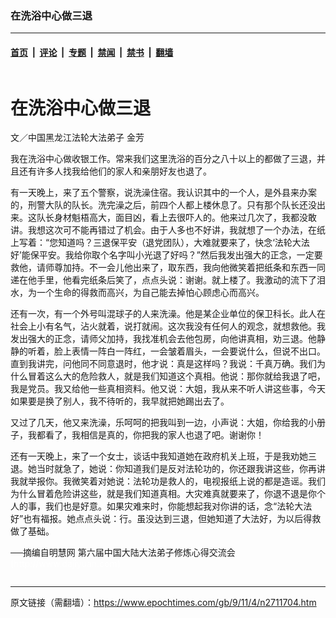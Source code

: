 ### 在洗浴中心做三退

---

#### [首页](../../../..?n2711704) &nbsp;|&nbsp; [评论](../../../../../epoch-comment?n2711704) &nbsp;|&nbsp; [专题](../../../../../epoch-special?n2711704) &nbsp;|&nbsp; [禁闻](../../../../../epoch-news?n2711704) &nbsp;|&nbsp; [禁书](../../../../../books?n2711704) &nbsp;|&nbsp; [翻墙](https://github.com/gfw-breaker/nogfw/blob/master/README.md?n2711704)


<div class="column" id="artbody" itemprop="articleBody">
 <div class="whitebg">
  <div class="column">
   <div class="arttop mbottom20">
    <h1 class="title">
     在洗浴中心做三退
    </h1>
    <div class="blue16 subtitle mtop10">
     文／中国黑龙江法轮大法弟子 金芳
    </div>
   </div>
  </div>
  <!-- article content begin -->
  <p>
   我在洗浴中心做收银工作。常来我们这里洗浴的百分之八十以上的都做了三退，并且还有许多人找我给他们的家人和亲朋好友也退了。
  </p>
  <p>
   有一天晚上，来了五个警察，说洗澡住宿。我认识其中的一个人，是外县来办案的，刑警大队的队长。洗完澡之后，前四个人都上楼休息了。只有那个队长还没出来。这队长身材魁梧高大，面目凶，看上去很吓人的。他来过几次了，我都没敢讲。我想这次可不能再错过了机会。由于人多也不好讲，我就想了一个办法，在纸上写着：“您知道吗？三退保平安（退党团队），大难就要来了，快念‘法轮大法好’能保平安。我给你取个名字叫小光退了好吗？”然后我发出强大的正念，一定要救他，请师尊加持。不一会儿他出来了，取东西，我向他微笑着把纸条和东西一同递在他手里，他看完纸条后笑了，点点头说：谢谢。就上楼了。我激动的流下了泪水，为一个生命的得救而高兴，为自己能去掉怕心顾虑心而高兴。
  </p>
  <p>
   还有一次，有一个外号叫混球子的人来洗澡。他是某企业单位的保卫科长。此人在社会上小有名气，沾火就着，说打就闹。这次我没有任何人的观念，就想救他。我发出强大的正念，请师父加持，我找准机会去他包房，向他讲真相，劝三退。他静静的听着，脸上表情一阵白一阵红，一会皱着眉头，一会要说什么，但说不出口。直到我讲完，问他同不同意退时，他才说：真是这样吗？我说：千真万确。我们为什么冒着这么大的危险救人，就是我们知道这个真相。他说：那你就给我退了吧，我是党员。我又给他一些真相资料。他又说：大姐，我从来不听人讲这些事，今天如果要是换了别人，我不待听的，我早就把她踢出去了。
  </p>
  <p>
   又过了几天，他又来洗澡，乐呵呵的把我叫到一边，小声说：大姐，你给我的小册子，我都看了，我相信是真的，你把我的家人也退了吧。谢谢你！
  </p>
  <p>
   还有一天晚上，来了一个女士，谈话中我知道她在政府机关上班，于是我劝她三退。她当时就急了，她说：你知道我们是反对法轮功的，你还跟我讲这些，你再讲我就举报你。我微笑着对她说：法轮功是救人的，电视报纸上说的都是造谣。我们为什么冒着危险讲这些，就是我们知道真相。大灾难真就要来了，你退不退是你个人的事，我们也是好意。如果灾难来时，你能想起我对你讲的话，念“法轮大法好”也有福报。她点点头说：行。虽没达到三退，但她知道了大法好，为以后得救做了基础。
  </p>
  <p>
   <p>
    ──摘编自明慧网
    <ok href="https://www.epochtimes.com/gb/tag/%E7%AC%AC%E5%85%AD%E5%B1%8A%E4%B8%AD%E5%9B%BD%E5%A4%A7%E9%99%86%E5%A4%A7%E6%B3%95%E5%BC%9F%E5%AD%90%E4%BF%AE%E7%82%BC%E5%BF%83%E5%BE%97%E4%BA%A4%E6%B5%81%E4%BC%9A.html">
     第六届中国大陆大法弟子修炼心得交流会
    </ok>
    <font color="#ffffff">
     (http://www.dajiyuan.com)
    </font>
   </p>
   <!-- article content end -->
  </p>
 </div>
</div>


---

原文链接（需翻墙）：https://www.epochtimes.com/gb/9/11/4/n2711704.htm